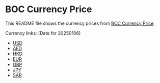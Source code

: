 # BOC Currency Price

This README file shows the currency prices from [BOC Currency Price](https://www.boc.cn/sourcedb/whpj/).

Currency links: (Date for 20250106)

- [USD](https://bocurrencyprice.techina.science/BOC_CURRENCY_PRICE/USD/20250106.json)
- [AED](https://bocurrencyprice.techina.science/BOC_CURRENCY_PRICE/AED/20250106.json)
- [HKD](https://bocurrencyprice.techina.science/BOC_CURRENCY_PRICE/HKD/20250106.json)
- [EUR](https://bocurrencyprice.techina.science/BOC_CURRENCY_PRICE/EUR/20250106.json)
- [GBP](https://bocurrencyprice.techina.science/BOC_CURRENCY_PRICE/GBP/20250106.json)
- [JPY](https://bocurrencyprice.techina.science/BOC_CURRENCY_PRICE/JPY/20250106.json)
- [SAR](https://bocurrencyprice.techina.science/BOC_CURRENCY_PRICE/SAR/20250106.json)
